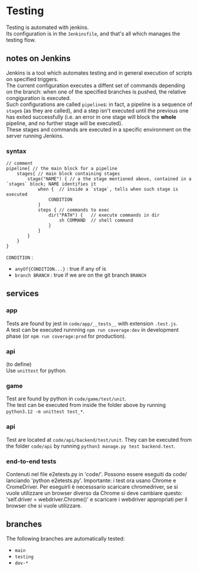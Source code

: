 # Testing

Testing is automated with jenkins.  
Its configuration is in the `Jenkinsfile`, and that's all which manages the testing flow.  

## notes on Jenkins

Jenkins is a tool which automates testing and in general execution of scripts on specified triggers.  
The current configuration executes a diffent set of commands depending on the branch: when one of the specified branches is pushed, the relative congiguration is executed.  
Such configurations are called `pipeline`s: in fact, a pipeline is a sequence of `stage`s (as they are called), and a step isn't executed until the previous one has exited successfully (i.e. an error in one stage will block the **whole** pipeline, and no further stage will be executed).  
These stages and commands are executed in a specific environment on the server running Jenkins.  

### syntax

```config
// comment
pipeline{ // the main block for a pipeline  
	stages{ // main block containing stages  
		stage("NAME") { // a the stage mentioned above, contained in a `stages` block; NAME identifies it  
			when {	// inside a `stage`, tells when such stage is executed
				CONDITION
			}
			steps { // commands to exec
				dir("PATH") {	// execute commands in dir
					sh COMMAND	// shell command
				}
			}
		}
	}
}
```

`CONDITION` : 
*	`anyOf{CONDITION...}` : true if any of is 
*	`branch BRANCH` : true if we are on the git branch `BRANCH`  

## services

### app

Tests are found by jest in `code/app/__tests__` with extension `.test.js`.  
A test can be executed runnning `npm run coverage:dev` in development phase (or `npm run coverage:prod` for production).  

### api

(to define)  
Use `unittest` for python.  

### game 

Test are found by python in `code/game/test/unit`.    
The test can be executed from inside the folder above by 
running `python3.12 -m unittest test_*`.

### api

Test are located at `code/api/backend/test/unit`. 
They can be executed from the folder `code/api` by running 
`python3 manage.py test backend.test`. 


### end-to-end tests
Contenuti nel file e2etests.py in 'code/'.
Possono essere eseguiti da code/ lanciando 'python e2etests.py'.
Importante: i test ora usano Chrome e CromeDriver. Per eseguirli è necesssario scaricare chromedriver, se si vuole utilizzare
un browser diverso da Chrome si deve cambiare questo: 'self.driver = webdriver.Chrome()' e scaricare i webdriver appropriati per il
browser che si vuole utilizzare.

## branches

The following branches are automatically tested:
*	`main`
*	`testing`
*	`dev-*`

